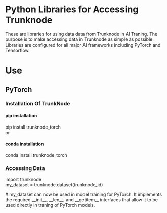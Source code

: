 # Python Libraries for Accessing Trunknode
These are libraries for using data data from Trunknode in AI Traning. The purpose is to make accessing data in Trunknode as simple as possible. Libraries are configured for all major AI frameworks including PyTorch and Tensorflow. 

# Use
## PyTorch
### Installation Of TrunkNode
#### pip installation
pip install trunknode_torch<br>
or<br>
#### conda installation
conda install trunknode_torch
### Accessing Data
import trunknode<br>
my_dataset = trunknode.dataset(trunknode_id)

\# my_dataset can now be used in model training for PyTorch. It implements the required \_\_init\_\_, \_\_len\_\_, and \_\_getitem\_\_ interfaces that allow it to be used directly in traning of PyTorch models. 




